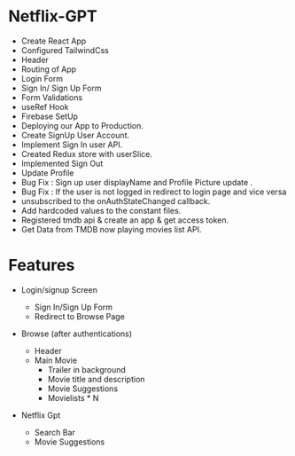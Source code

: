 # Netflix-GPT
- Create React App
- Configured TailwindCss
- Header
- Routing of App
- Login Form
- Sign In/ Sign Up Form
- Form Validations
- useRef Hook
- Firebase SetUp
- Deploying our App to Production.
- Create SignUp User Account.
- Implement Sign In user API.
- Created Redux store with userSlice.
- Implemented Sign Out
- Update Profile
- Bug Fix : Sign up user displayName and Profile Picture update .
- Bug Fix : If the user is not logged in redirect to login page and vice versa
- unsubscribed to the onAuthStateChanged callback.
- Add hardcoded values to the constant files.
- Registered  tmdb api & create an app  & get access token.
- Get Data from TMDB now playing movies list API.






# Features
- Login/signup Screen
  - Sign In/Sign Up Form
  - Redirect to Browse Page

- Browse (after authentications)
  - Header
  - Main Movie
    - Trailer in background
    - Movie title and description
    - Movie Suggestions
     - Movielists * N 
- Netflix Gpt
  - Search Bar
  - Movie Suggestions


